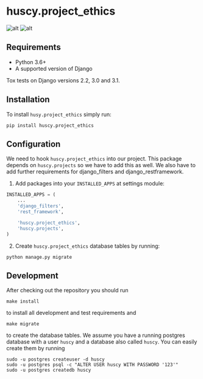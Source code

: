 huscy.project_ethics
======

![alt](https://img.shields.io/pypi/v/huscy-project-ethics.svg)
![alt](https://img.shields.io/pypi/pyversions/huscy-project-ethics.svg)



Requirements
------

- Python 3.6+
- A supported version of Django

Tox tests on Django versions 2.2, 3.0 and 3.1.



Installation
------

To install `husy.project_ethics` simply run:
```
pip install huscy.project_ethics
```



Configuration
------

We need to hook `huscy.project_ethics` into our project.
This package depends on `huscy.projects` so we have to add this as well.
We also have to add further requirements for django_filters and django_restframework.

1. Add packages into your `INSTALLED_APPS` at settings module:

```python
INSTALLED_APPS = (
    ...
    'django_filters',
    'rest_framework',

    'huscy.project_ethics',
    'huscy.projects',
)
```

2. Create `huscy.project_ethics` database tables by running:

```
python manage.py migrate
```


Development
------

After checking out the repository you should run

```
make install
```

to install all development and test requirements and

```
make migrate
```

to create the database tables.
We assume you have a running postgres database with a user `huscy` and a database also called `huscy`.
You can easily create them by running

```
sudo -u postgres createuser -d huscy
sudo -u postgres psql -c "ALTER USER huscy WITH PASSWORD '123'"
sudo -u postgres createdb huscy
```
